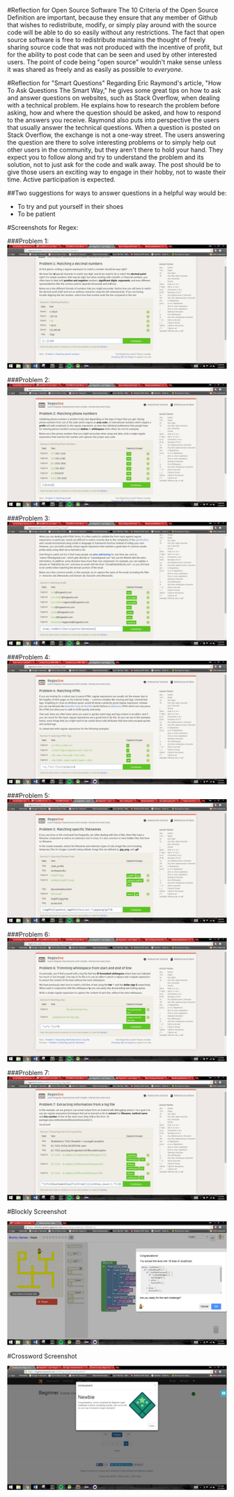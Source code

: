 
#Reflection for Open Source Software
  The 10 Criteria of the Open Source Definition are important, because they ensure that any member of Github that wishes to redistribute, modify, or simply play around with the source code will be able to do so easily without any restrictions. The fact that open source software is free to redistribute maintains the thought of freely sharing source code that was not produced with the incentive of profit, but for the ability to post code that can be seen and used by other interested users. The point of code being "open source" wouldn't make sense unless it was shared as freely and as easily as possible to *everyone*.

#Reflection for "Smart Questions"
  Regarding Eric Raymond's article, "How To Ask Questions The Smart Way," he gives some great tips on how to ask and answer questions on websites, such as Stack Overflow, when dealing with a technical problem. He explains how to research the problem before asking, how and where the question should be asked, and how to respond to the answers you receive. Raymond also puts into perspective the users that usually answer the technical questions.  When a question is posted on Stack Overflow, the exchange is not a one-way street. The users answering the question are there to solve interesting problems or to simply help out other users in the community, but they aren't there to hold your hand. They expect you to follow along and try to understand the problem and its solution, not to just ask for the code and walk away. The post should be to give those users an exciting way to engage in their hobby, not to waste their time. Active participation is expected.
  
##Two suggestions for ways to answer questions in a helpful way would be:
  - To try and put yourself in their shoes
  - To be patient

#Screenshots for Regex:

###Problem 1:
![Problem 1](https://raw.githubusercontent.com/harrij15/Open-Source-Labs/2969fea36c93a796d5ecc38237bad09febba6f42/problem1.png)

###Problem 2:
![Problem 2](https://raw.githubusercontent.com/harrij15/Open-Source-Labs/master/problem2.jpg)

###Problem 3:
![Problem 3](https://raw.githubusercontent.com/harrij15/Open-Source-Labs/master/problem3.png)

###Problem 4:
![Problem 4](https://raw.githubusercontent.com/harrij15/Open-Source-Labs/master/problem4_1.png)

###Problem 5:
![Problem 5](https://raw.githubusercontent.com/harrij15/Open-Source-Labs/master/problem5.png)

###Problem 6:
![Problem 6](https://raw.githubusercontent.com/harrij15/Open-Source-Labs/master/problem6.png)

###Problem 7:
![Problem 7](https://raw.githubusercontent.com/harrij15/Open-Source-Labs/master/problem7.png)

#Blockly Screenshot

![Blockly](https://raw.githubusercontent.com/harrij15/Open-Source-Labs/master/blockly.jpg)

#Crossword Screenshot 

![Crossword](https://raw.githubusercontent.com/harrij15/Open-Source-Labs/master/crossword.jpg)
